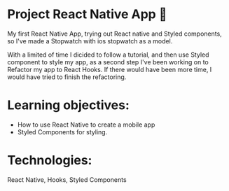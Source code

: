 # Project React Native App 📱

My first React Native App, trying out React native and Styled components, so I've made a Stopwatch with ios stopwatch as a model.

With a limited of time I dicided to follow a tutorial, and then use Styled component to style my app, as a second step I've been working on to Refactor my app to React Hooks.
If there would have been more time, I would have tried to finish the refactoring.

# Learning objectives:

- How to use React Native to create a mobile app
- Styled Components for styling.


# Technologies:
React Native, Hooks, Styled Components
